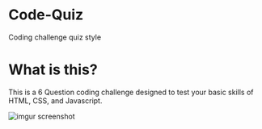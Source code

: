 # Code-Quiz
Coding challenge quiz style
# What is this?
This is a 6 Question coding challenge designed to test your basic skills of HTML, CSS, and Javascript.

![imgur screenshot](https://imgur.com/a/x8RJSOx)
